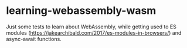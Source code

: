 # learning-webassembly-wasm
Just some tests to learn about WebAssembly, while getting used to ES modules (https://jakearchibald.com/2017/es-modules-in-browsers/) and async-await functions.
